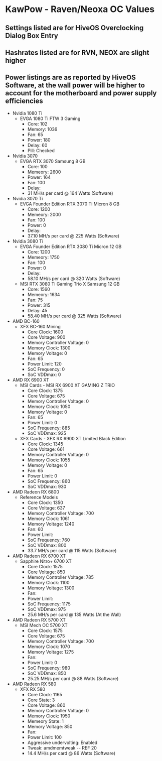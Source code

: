 # KawPow - Raven/Neoxa OC Values
## Settings listed are for HiveOS Overclocking Dialog Box Entry
## Hashrates listed are for RVN, NEOX are slight higher  
## Power listings are as reported by HiveOS Software, at the wall power will be higher to account for the motherboard and power supply efficiencies

- Nvidia 1080 Ti 
    - EVGA 1080 Ti FTW 3 Gaming
        - Core: 102
        - Memory: 1036
        - Fan: 65
        - Power: 180
        - Delay: 60
        - Pill: Checked
- Nvidia 3070
    - EVGA RTX 3070 Samsung 8 GB
        - Core: 100
        - Memeory: 2600
        - Power: 164
        - Fan: 100
        - Delay: <blank>
        - 31 MH/s per card @ 164 Watts (Software)
- Nvidia 3070 Ti 
    - EVGA Founder Edition RTX 3070 Ti Micron 8 GB
        - Core: 1200
        - Memeory: 2000
        - Fan: 100
        - Power: 0
        - Delay: <blank>
        - 37.10 MH/s per card @ 225 Watts (Software)
- Nvidia 3080 Ti 
    - EVGA Founder Edition RTX 3080 Ti Micron 12 GB
        - Core: 1200
        - Memeory: 1750
        - Fan: 100
        - Power: 0
        - Delay: <blank>
        - 58.10 MH/s per card @ 320 Watts (Software)
    - MSI RTX 3080 Ti Gaming Trio X Samsung 12 GB
        - Core: 1560
        - Memeory: 1634
        - Fan: 75
        - Power: 315
        - Delay: 45
        - 58.40 MH/s per card @ 325 Watts (Software)
- AMD BC-160
    - XFX BC-160 Mining
        - Core Clock: 1600
        - Core Voltage: 900
        - Memory Controller Voltage: 0
        - Memory Clock: 1300
        - Memory Voltage: 0
        - Fan: 65
        - Power Limit: 120
        - SoC Frequency: 0
        - SoC VDDmax: 0
- AMD RX 6900 XT
    - MSI Cards - MSI RX 6900 XT GAMING Z TRIO
        - Core Clock: 1375
        - Core Voltage: 675
        - Memory Controller Voltage: 0
        - Memory Clock: 1050
        - Memory Voltage: 0
        - Fan: 65
        - Power Limit: 0
        - SoC Frequency: 885
        - SoC VDDmax: 925
    - XFX Cards - XFX RX 6900 XT Limited Black Edition
        - Core Clock: 1345
        - Core Voltage: 661
        - Memory Controller Voltage: 0
        - Memory Clock: 1055
        - Memory Voltage: 0
        - Fan: 65
        - Power Limit: 0
        - SoC Frequency: 860
        - SoC VDDmax: 930
- AMD Radeon RX 6800
    - Reference Models
        - Core Clock: 1350
        - Core Voltage: 637
        - Memory Controller Voltage: 700
        - Memory Clock: 1061
        - Memory Voltage: 1240
        - Fan: 60
        - Power Limit: <blank>
        - SoC Frequency: 760
        - SoC VDDmax: 800
        - 33.7 MH/s per card @ 115 Watts (Software)
- AMD Radeon RX 6700 XT
    - Sapphire Nitro+ 6700 XT 
        - Core Clock: 1575
        - Core Voltage: 850
        - Memory Controller Voltage: 785
        - Memory Clock: 1100
        - Memory Voltage: 1300
        - Fan: <blank>
        - Power Limit: <blank>
        - SoC Frequency: 1175
        - SoC VDDmax: 975
        - 25.6 MH/s per card @ 135 Watts (At the Wall)
- AMD Radeon RX 5700 XT
    - MSI Mech OC 5700 XT
        - Core Clock: 1575
        - Core Voltage: 675
        - Memory Controller Voltage: 700
        - Memory Clock: 1070
        - Memory Voltage: 1275
        - Fan: <blank>
        - Power Limit: 0
        - SoC Frequency: 980
        - SoC VDDmax: 850
        - 25.25 MH/s per card @ 88 Watts (Software)
- AMD Radeon RX 580
   - XFX RX 580 
        - Core Clock: 1165
        - Core State: 3
        - Core Voltage: 860
        - Memory Controller Voltage: 0
        - Memory Clock: 1950
        - Memeory State: 1
        - Memory Voltage: 850
        - Fan: <blank>
        - Power Limit: 100
        - Aggressive undervolting: Enabled
        - Tweak: amdmemtweak -- REF 20
        - 14.4 MH/s per card @ 86 Watts (Software)
